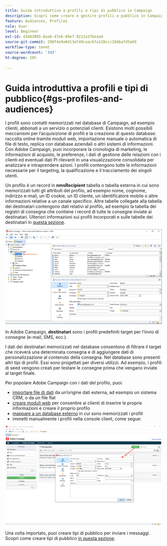 ```yaml
---
title: Guida introduttiva a profili e tipi di pubblico in Campaign
description: Scopri come creare e gestire profili e pubblico in Campaign
feature: Audiences, Profiles
role: User
level: Beginner
exl-id: 43483085-8aa6-47e6-89e7-9211e37beaa4
source-git-commit: 290f4e9a0d13ef49caacb7a128ccc266bafd5e69
workflow-type: tm+mt
source-wordcount: '343'
ht-degree: 20%

---
```


# Guida introduttiva a profili e tipi di pubblico{#gs-profiles-and-audiences}

I profili sono contatti memorizzati nel database di Campaign, ad esempio clienti, abbonati a un servizio o potenziali clienti. Esistono molti possibili meccanismi per l’acquisizione di profili e la creazione di questo database: raccolta online tramite moduli web, importazione manuale o automatica di file di testo, replica con database aziendali o altri sistemi di informazioni. Con Adobe Campaign, puoi incorporare la cronologia di marketing, le informazioni di acquisto, le preferenze, i dati di gestione delle relazioni con i clienti ed eventuali dati PI rilevanti in una visualizzazione consolidata per analizzare e intraprendere azioni. I profili contengono tutte le informazioni necessarie per il targeting, la qualificazione e il tracciamento dei singoli utenti.



Un profilo è un record in **nmsRecipient** tabella o tabella esterna in cui sono memorizzati tutti gli attributi del profilo, ad esempio nome, cognome, indirizzo e-mail, un ID cookie, un ID cliente, un identificatore mobile o altre informazioni relative a un canale specifico. Altre tabelle collegate alla tabella dei destinatari contengono dati relativi al profilo, ad esempio la tabella dei registri di consegna che contiene i record di tutte le consegne inviate ai destinatari. Ulteriori informazioni sui profili incorporati e sulle tabelle dei destinatari in [questa sezione](../dev/datamodel.md#ootb-profiles).

![](assets/recipients-in-explorer.png)

In Adobe Campaign, **destinatari** sono i profili predefiniti target per l’invio di consegne (e-mail, SMS, ecc.).

I dati dei destinatari memorizzati nel database consentono di filtrare il target che riceverà una determinata consegna e di aggiungere dati di personalizzazione al contenuto della consegna. Nel database sono presenti altri tipi di profili. Essi sono progettati per diversi utilizzi. Ad esempio, i profili di seed vengono creati per testare le consegne prima che vengano inviate al target finale.

Per popolare Adobe Campaign con i dati del profilo, puoi:

* [importare file di dati](../start/import.md) da un’origine dati esterna, ad esempio un sistema CRM, o da un file flat
* [creare moduli web](../dev/webapps.md) per consentire ai clienti di inserire le proprie informazioni e creare il proprio profilo
* [mappare a un database esterno](../connect/fda.md) in cui sono memorizzati i profili
* immetti manualmente i profili nella console client, come segue:

![](assets/create-profile.png)

<!--You can also select your message audience in an external file: recipients are stored not in the database, but in files. These are known as “external” deliveries. These contacts can be imported or not in Adobe Campaign. [Learn more](external-profiles.md).-->

Una volta importato, puoi creare tipi di pubblico per inviare i messaggi. Scopri come creare tipi di pubblico [in questa sezione](create-audiences.md).